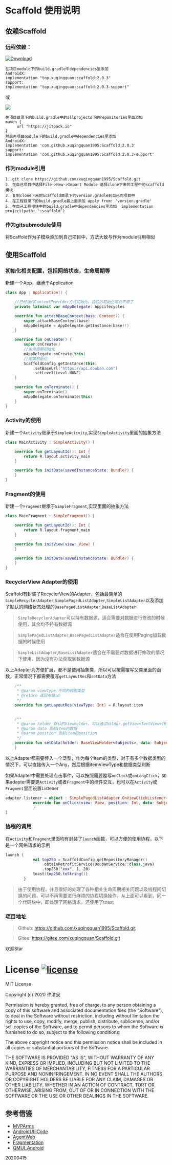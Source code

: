 # Scaffold 使用说明
## 依赖Scaffold
### 远程依赖：
[ ![Download](https://api.bintray.com/packages/xuqingquan1995/maven/scaffold/images/download.svg?version=2.0.3) ](https://bintray.com/xuqingquan1995/maven/scaffold/2.0.3/link)
```
在项目module下的build.gradle中dependencies里添加
AndroidX:
implementation "top.xuqingquan:scaffold:2.0.3"
support:
implementation "top.xuqingquan:scaffold:2.0.3-support"
```
或

[![](https://jitpack.io/v/xuqingquan1995/Scaffold.svg)](https://jitpack.io/#xuqingquan1995/Scaffold)
```
在项目目录下的build.gradle中的allprojects下的repositories里面添加
maven {
     url "https://jitpack.io"
}
然后再项目module下的build.gradle中dependencies里添加
AndroidX:
implementation 'com.github.xuqingquan1995:Scaffold:2.0.3'
support:
implementation 'com.github.xuqingquan1995:Scaffold:2.0.3-support'
```
### 作为module引用
```
1. git clone https://github.com/xuqingquan1995/Scaffold.git
2. 在自己项目中选择File->New->Import Module 选择clone下来的工程中的scaffold模块
3. 复制clone下来的Scaffold目录下的version.gradle到自己的项目中
4. 在工程目录下的build.gradle最上面添加 apply from: 'version.gradle'
5. 在自己工程模块中的build.gradle中dependencies里添加  implementation project(path: ':scaffold')
```
### 作为gitsubmodule使用
将Scaffold作为子模块添加到自己项目中，方法大致与作为module引用相似

## 使用Scaffold
### 初始化相关配置，包括网络状态，生命周期等
新建一个App，继承于Application
```kotlin
class App : Application() {

    //已经通过ContentProvider方式初始化，这边的初始化可以不用了
    private lateinit var mAppDelegate: AppLifecycles

    override fun attachBaseContext(base: Context?) {
        super.attachBaseContext(base)
        mAppDelegate = AppDelegate.getInstance(base!!)
    }

    override fun onCreate() {
        super.onCreate()
        //生命周期初始化
        mAppDelegate.onCreate(this)
        //配置初始化
        ScaffoldConfig.getInstance(this)
            .setBaseUrl("https://api.douban.com")
            .setLevel(Level.NONE)
    }

    override fun onTerminate() {
        super.onTerminate()
        mAppDelegate.onTerminate(this)
    }
}
```
### Activity的使用
新建一个`Activity`继承于`SimpleActivity`,实现`SimpleActivity`里面的抽象方法
```kotlin
class MainActivity : SimpleActivity() {

    override fun getLayoutId(): Int {
        return R.layout.activity_main
    }

    override fun initData(savedInstanceState: Bundle?) {
    }
}
```
### Fragment的使用
新建一个`Fragment`继承于`SimpleFragment`,实现里面的抽象方法
```kotlin
class MainFragment : SimpleFragment() {

    override fun getLayoutId(): Int {
        return R.layout.fragment_main
    }

    override fun initView(view: View) {
    }

    override fun initData(savedInstanceState: Bundle?) {
    }
}
```
### RecyclerView Adapter的使用
Scaffold有封装了RecyclerView的Adapter，包括最简单的`SimpleRecyclerAdapter`,`SimplePagedListAdapter`,`SimpleListAdapter`以及添加了默认的网络状态处理的`BasePagedListAdapter`,`BaseListAdapter`

> `SimpleRecyclerAdapter`可以持有数据源，适合需要对数据进行修改的时候使用，其余均不持有数据源

> `SimplePagedListAdapter`,`BasePagedListAdapter`适合在使用Paging加载数据的时候使用

> `SimpleListAdapter`,`BaseListAdapter`适合在不需要对数据进行修改的情况下使用，因为没有办法获取到数据源

以上Adapter为方便扩展，都不是使用抽象类，所以可以按需覆写父类里面的函数，正常情况下都需要覆写`getLayoutRes`和`setData`方法
```kotlin
    /**
     * @param viewType 不同的视图类型
     * @return 返回布局id
     */
    override fun getLayoutRes(viewType: Int) = R.layout.item


    /**
     * @param holder 默认的ViewHolder，可以通过holder.getView<TextView>(R.id.text)获取item中的控件
     * @param data 当前item的数据
     * @param position 当前item的position
     */
    override fun setData(holder: BaseViewHolder<Subjects>, data: Subjects?, position: Int) {
    }
```
以上Adapter都需要传入一个泛型，作为每个item的类型，对于有多个数据类型的情况下，可以直接传入一个Any，然后根据itemViewType和数据类型判断

如果Adapter中需要处理点击事件，可以按照需要覆写`onClick`或`onLongClick`，如果adapter需要更`Activity`或者`Fragment`中的控件交互，也可以在`Activity`或`Fragment`里面设置Listener
```kotlin
adapter.listener = object : SimplePagedListAdapter.OnViewClickListener<Subjects>() {
            override fun onClick(view: View, position: Int, data: Subjects?, viewType: Int) {
            }
}
```
### 协程的调用
在`Activity`和`Fragment`里面均有封装了`launch`函数，可以方便的使用协程，以下是一个网络请求的示例
```kotlin
launch {
            val top250 = ScaffoldConfig.getRepositoryManager()
                .obtainRetrofitService(DoubanService::class.java)
                .top250("xxx", 1, 20)
            toast(top250.toString())
        }
```
> 由于使用协程，并且很好的处理了各种相关生命周期相关问题以及线程间切换的问题，可以不再需要进行麻烦的协程切换操作，从上面可以看到，同一个代码块中，即处理了网络请求，还使用了toast

### 项目地址
> Github: https://github.com/xuqingquan1995/Scaffold.git

> Gitee: https://gitee.com/xuqingquan/Scaffold.git

欢迎Star

# License [![license](https://img.shields.io/github/license/xuqingquan1995/Scaffold.svg)](https://github.com/xuqingquan1995/Scaffold/blob/master/LICENSE)

MIT License

Copyright (c) 2020 许清泉

Permission is hereby granted, free of charge, to any person obtaining a copy
of this software and associated documentation files (the "Software"), to deal
in the Software without restriction, including without limitation the rights
to use, copy, modify, merge, publish, distribute, sublicense, and/or sell
copies of the Software, and to permit persons to whom the Software is
furnished to do so, subject to the following conditions:

The above copyright notice and this permission notice shall be included in all
copies or substantial portions of the Software.

THE SOFTWARE IS PROVIDED "AS IS", WITHOUT WARRANTY OF ANY KIND, EXPRESS OR
IMPLIED, INCLUDING BUT NOT LIMITED TO THE WARRANTIES OF MERCHANTABILITY,
FITNESS FOR A PARTICULAR PURPOSE AND NONINFRINGEMENT. IN NO EVENT SHALL THE
AUTHORS OR COPYRIGHT HOLDERS BE LIABLE FOR ANY CLAIM, DAMAGES OR OTHER
LIABILITY, WHETHER IN AN ACTION OF CONTRACT, TORT OR OTHERWISE, ARISING FROM,
OUT OF OR IN CONNECTION WITH THE SOFTWARE OR THE USE OR OTHER DEALINGS IN THE
SOFTWARE.

## 参考借鉴
- [MVPArms](https://github.com/JessYanCoding/MVPArms)
- [AndroidUtilCode](https://github.com/Blankj/AndroidUtilCode)
- [AgentWeb](https://github.com/Justson/AgentWeb)
- [Fragmentation](https://github.com/YoKeyword/Fragmentation)
- [QMUI_Android](https://github.com/Tencent/QMUI_Android)

20200415